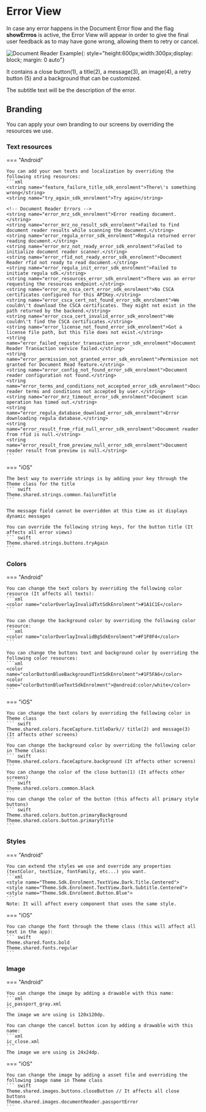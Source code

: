 # Error View

In case any error happens in the Document Error flow and the flag **showErrros** is active, the Error View will appear in order to give the final user feedback as to may have gone wrong, allowing them to retry or cancel.

![Document Reader Example](Assets/DR_Error_Screen.PNG "Document Reader Default Error Screen"){: style="height:600px;width:300px;display: block; margin: 0 auto"}

It contains a close button(1), a title(2), a message(3), an image(4), a retry button (5) and a background that can be customized.

The subtitle text will be the description of the error.

## Branding

You can apply your own branding to our screens by overriding the resources we use.

### Text resources

=== "Android"

    You can add your own texts and localization by overriding the following string resources:
    ```xml
    <string name="feature_failure_title_sdk_enrolment">There\'s something wrong</string>
    <string name="try_again_sdk_enrolment">Try again</string>

    <!-- Document Reader Errors -->
    <string name="error_mrz_sdk_enrolment">Error reading document.</string>
    <string name="error_mrz_no_result_sdk_enrolment">Failed to find document reader results while scanning the document.</string>
    <string name="error_regula_error_sdk_enrolment">Regula returned error reading document.</string>
    <string name="error_mrz_not_ready_error_sdk_enrolment">Failed to initialize document reader scanner.</string>
    <string name="error_rfid_not_ready_error_sdk_enrolment">Document Reader rfid not ready to read document.</string>
    <string name="error_regula_init_error_sdk_enrolment">Failed to initiate regula sdk.</string>
    <string name="error_resources_error_sdk_enrolment">There was an error requesting the resources endpoint.</string>
    <string name="error_no_csca_cert_error_sdk_enrolment">No CSCA certificates configured for this APIKey.</string>
    <string name="error_csca_cert_not_found_error_sdk_enrolment">We couldn\'t download the CSCA certificates. They might not exist in the path returned by the backend.</string>
    <string name="error_csca_cert_invalid_error_sdk_enrolment">We couldn\'t find the CSCA certificates.</string>
    <string name="error_license_not_found_error_sdk_enrolment">Got a license file path, but this file does not exist.</string>
    <string name="error_failed_register_transaction_error_sdk_enrolment">Document Reader Transaction service failed.</string>
    <string name="error_permission_not_granted_error_sdk_enrolment">Permission not granted for Document Read feature.</string>
    <string name="error_config_not_found_error_sdk_enrolment">Document reader configuration not found.</string>
    <string name="error_terms_and_conditions_not_accepted_error_sdk_enrolment">Document reader terms and conditions not accepted by user.</string>
    <string name="error_mrz_timeout_error_sdk_enrolment">Document scan operation has timed out.</string>
    <string name="error_regula_database_download_error_sdk_enrolment">Error downloading regula database.</string>
    <string name="error_result_from_rfid_null_error_sdk_enrolment">Document reader from rfid is null.</string>
    <string name="error_result_from_preview_null_error_sdk_enrolment">Document reader result from preview is null.</string>
    ```

=== "iOS"

    The best way to override strings is by adding your key through the Theme class for the title
    ``` swift
    Theme.shared.strings.common.failureTitle
    ```
    
    The message field cannot be overridden at this time as it displays dynamic messages
    
    You can override the following string keys, for the button title (It affects all error views)
    ``` swift
    Theme.shared.strings.buttons.tryAgain
    ```
        

### Colors
=== "Android"

    You can change the text colors by overriding the following color resource (It affects all texts):
    ```xml
    <color name="colorOverlayInvalidTxtSdkEnrolment">#1A1C1E</color>
    ```

    You can change the background color by overriding the following color resource:
    ```xml
    <color name="colorOverlayInvalidBgSdkEnrolment">#F1F0F4</color>
    ```

    You can change the buttons text and background color by overriding the following color resources:
    ```xml
    <color name="colorButtonBlueBackgroundTintSdkEnrolment">#1F5FA6</color>
    <color name="colorButtonBlueTextSdkEnrolment">@android:color/white</color>
    ```

=== "iOS"

    You can change the text colors by overriding the following color in Theme class 
    ``` swift
    Theme.shared.colors.faceCapture.titleDark// title(2) and message(3) (It affects other screens)
    ```
    You can change the background color by overriding the following color in Theme class:
    ``` swift
    Theme.shared.colors.faceCapture.background (It affects other screens)
    ```
    You can change the color of the close button(1) (It affects other screens)
    ``` swift
    Theme.shared.colors.common.black
    ```
    You can change the color of the button (this affects all primary style buttons)
    ``` swift
    Theme.shared.colors.button.primaryBackground
    Theme.shared.colors.button.primaryTitle
    ```
    
### Styles
=== "Android"

    You can extend the styles we use and override any properties (textColor, textSize, fontFamily, etc...) you want.
    ```xml
    <style name="Theme.Sdk.Enrolment.TextView.Dark.Title.Centered">
    <style name="Theme.Sdk.Enrolment.TextView.Dark.Subtitle.Centered">
    <style name="Theme.Sdk.Enrolment.Button.Blue">
    ```
    Note: It will affect every component that uses the same style.

=== "iOS"

    You can change the font through the theme class (this will affect all text in the app):
    ``` swift
    Theme.shared.fonts.bold
    Theme.shared.fonts.regular
    ```

### Image

=== "Android"

    You can change the image by adding a drawable with this name:
    ```xml
    ic_passport_gray.xml
    ```
    The image we are using is 120x120dp.

    You can change the cancel button icon by adding a drawable with this name:
    ```xml
    ic_close.xml
    ```
    The image we are using is 24x24dp.

=== "iOS"

    You can change the image by adding a asset file and overriding the following image name in Theme class
    ``` swift
    Theme.shared.images.buttons.closeButton // It affects all close buttons
    Theme.shared.images.documentReader.passportError
    ```